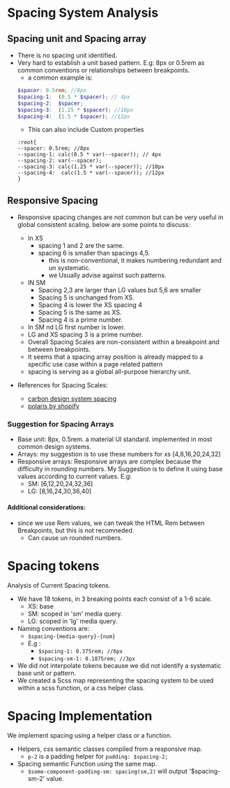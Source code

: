 # Spacing System Analysis

## Spacing unit and Spacing array
* There is no spacing unit identified.
* Very hard to establish a unit based pattern. E.g: 8px or 0.5rem as common conventions or relationships between breakpoints.
    * a common example is:
  ````scss
  $spacer: 0.5rem; //8px
  $spacing-1:  (0.5 * $spacer); // 4px
  $spacing-2:  $spacer;
  $spacing-3:  (1.25 * $spacer); //10px
  $spacing-4:  (1.5 * $spacer); //12px
  ````
    * This can also include Custom properties
    ````
  :root{
  --spacer: 0.5rem; //8px
  --spacing-1: calc(0.5 * var(--spacer)); // 4px
  --spacing-2: var(--spacer);
  --spacing-3: calc(1.25 * var(--spacer)); //10px
  --spacing-4:  calc(1.5 * var(--spacer)); //12px
  }
  ````
  
## Responsive Spacing
* Responsive spacing changes are not common but can be very useful in global consistent scaling.
  below are some points to discuss:
    * In XS
      * spacing 1 and 2 are the same.
      * spacing 6 is smaller than spacings 4,5.  
        * this is non-conventional, it makes numbering redundant and un systematic.
        * we Usually advise against such patterns. 
    * IN SM
      * Spacing 2,3 are larger than LG values but 5,6 are smaller  
      * Spacing 5 is unchanged from XS.
      * Spacing 4 is lower the XS spacing 4
      * Spacing 5 is the same as XS.
      * Spacing 4 is a prime number.
    * In SM nd LG first number is lower.
    * LG and XS spacing 3 is a prime number.  
  * Overall Spacing Scales are non-consistent within a breakpoint and between breakpoints.  
  * It seems that a spacing array position is already mapped to a specific use case within a page related pattern  
  * spacing is serving as a global all-purpose hierarchy unit.
  
* References for Spacing Scales: 
  * [carbon design system spacing](https://www.carbondesignsystem.com/guidelines/spacing/overview/)  
  * [polaris by shopify](https://polaris.shopify.com/design/spacing#section-the-spacing-system)

### Suggestion for Spacing Arrays
* Base unit: 8px, 0.5rem. a material UI standard. implemented in most common design systems.
* Arrays: my suggestion is to use these numbers for xs [4,8,16,20,24,32] 
* Responsive arrays: 
  Responsive arrays are complex because the difficulty in rounding numbers.
  My Suggestion is to define it using base values according to current values.
  E.g:
  * SM: [6,12,20,24,32,36]  
  * LG: [8,16,24,30,36,40]

#### Additional considerations:
* since we use Rem values, we can tweak the HTML Rem between Breakpoints, but this is not recomneded.
  * Can cause un rounded numbers. 
    
# Spacing tokens
Analysis of Current Spacing tokens.
* We have 18 tokens, in 3 breaking points each consist of a 1-6 scale.
    * XS: base
    * SM: scoped in 'sm' media query.
    * LG: scoped in 'lg' media query.
* Naming conventions are:
    * ``$spacing-{media-query}-{num}``
    * E.g :
        * ``$spacing-1: 0.375rem; //6px``
        * ``$spacing-sm-1: 0.1875rem; //3px``
* We did not interpolate tokens because we did not identify a systematic base unit or pattern.   
* We created a Scss map representing the spacing system to be used within a scss function, or a css helper class.

# Spacing Implementation
We implement spacing using a helper class or a function. 
* Helpers, css semantic classes compiled from a responsive map.
    * ``p-2`` is a padding helper for ``padding: $spacing-2;``
* Spacing semantic Function using the same map.
    * ``$some-component-padding-sm: spacing(sm,2)`` will output '$spacing-sm-2' value.
    